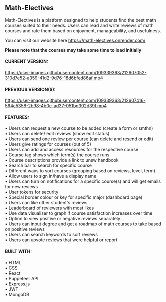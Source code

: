 ## Math-Electives
Math-Electives is a platform designed to help students find the best math courses suited to their needs. Users can read and write reviews of math courses and rate them based on enjoyment, manageability, and usefulness. 

You can visit our website here https://math-electives.onrender.com/

**Please note that the courses may take some time to load initially**
<br />

#### CURRENT VERSION:

https://user-images.githubusercontent.com/109339363/212607052-310d7e52-a359-41d2-9d76-18d6bfed86af.mp4

#### PREVIOUS VERSION(S):

https://user-images.githubusercontent.com/109339363/212607416-564c5358-2b98-4b0e-ad37-051bd302d39f.mp4


#### FEATURES:
   • Users can request a new course to be added (create a form or smthn)
    <br />
    • Users can delete/ edit reviews (show edit status)
    <br />
    • Users can send one review per course (can delete and resend or edit)
    <br />
    • Users give ratings for courses (out of 5)
    <br />
    • Users can add and access resources for the respective course
    <br />
    • Course tag shows which term(s) the course runs
    <br />
    • Course descriptions provide a link to unsw handbook
    <br />
    • Search bar to search for specific course
    <br />
    • Different ways to sort courses (grouping based on reviews, level, term)
    <br />
    • Allow users to sign in/have a display name
    <br />
    • Users can turn on notifications for a specific course(s) and will get emails for new reviews
    <br />
    • User tokens for security
    <br />
    • Special border colour or key for specific major (dashboard page)
    <br />
    • Users can like other student's reviews
    <br />
    • Leaderboard of reviewers with most likes
    <br />
    • Use data visualiser to graph if course satisfaction increases over time
    <br />
    • Option to view positive or negative reviews separately
    <br />
    • Users can input degree and get a roadmap of math courses to take based on positive reviews
    <br />
    • Users can search keywords to sort reviews
    <br />
    • Users can upvote reviews that were helpful or report



#### BUILT WITH:
   • HTML
    <br />
   • CSS
    <br />
   • React
    <br />
   • Puppeteer API
    <br />
   • Express.js
    <br />
   • JWT
    <br />
   • MongoDB
    <br />
    


